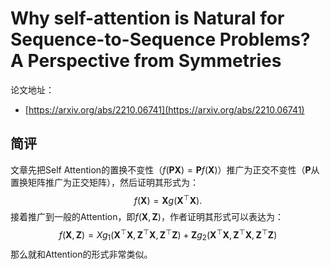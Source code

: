 # Why self-attention is Natural for Sequence-to-Sequence Problems? A Perspective from Symmetries

论文地址：

- [https://arxiv.org/abs/2210.06741](https://arxiv.org/abs/2210.06741)



## 简评

文章先把Self Attention的置换不变性（$f(\mathbf P\mathbf X)=\mathbf P f(\mathbf X)$）推广为正交不变性（$\mathbf P$从置换矩阵推广为正交矩阵），然后证明其形式为：
$$
f(\mathbf X)=\mathbf X g\left(\mathbf X^{\top} \mathbf X\right).
$$
接着推广到一般的Attention，即$f(\mathbf X, \mathbf Z)$，作者证明其形式可以表达为：
$$
f(\mathbf X, \mathbf Z)=X g_1\left(\mathbf X^{\top}\mathbf  X, \mathbf Z^{\top}\mathbf  X,\mathbf  Z^{\top} \mathbf Z\right)+\mathbf Z g_2\left(\mathbf X^{\top}\mathbf  X, \mathbf Z^{\top} \mathbf X, \mathbf Z^{\top} \mathbf Z\right)
$$
那么就和Attention的形式非常类似。

